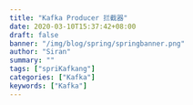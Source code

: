 ```yaml
---
title: "Kafka Producer 拦截器"
date: 2020-03-10T15:37:42+08:00
draft: false
banner: "/img/blog/spring/springbanner.png"
author: "Siran"
summary: ""
tags: ["spriKafkang"]
categories: ["Kafka"]
keywords: ["Kafka"]
---
```



